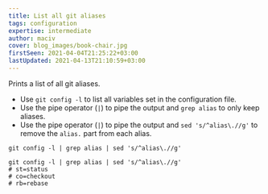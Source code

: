 ```yaml
---
title: List all git aliases
tags: configuration
expertise: intermediate
author: maciv
cover: blog_images/book-chair.jpg
firstSeen: 2021-04-04T21:25:22+03:00
lastUpdated: 2021-04-13T21:10:59+03:00
---
```


Prints a list of all git aliases.

- Use `git config -l` to list all variables set in the configuration file.
- Use the pipe operator (`|`) to pipe the output and `grep alias` to only keep aliases.
- Use the pipe operator (`|`) to pipe the output and `sed 's/^alias\.//g'` to remove the `alias.` part from each alias.

```shell
git config -l | grep alias | sed 's/^alias\.//g'
```

```shell
git config -l | grep alias | sed 's/^alias\.//g'
# st=status
# co=checkout
# rb=rebase
```
